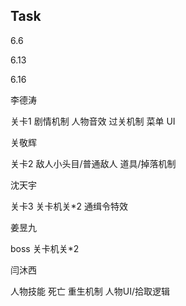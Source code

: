 ## Task

6.6

6.13

6.16

李德涛 

关卡1 剧情机制 人物音效 过关机制 菜单 UI

关敬辉

关卡2 敌人小头目/普通敌人 道具/掉落机制

沈天宇

关卡3 关卡机关*2 通缉令特效

姜昱九

boss 关卡机关*2

闫沐西

人物技能 死亡 重生机制 人物UI/拾取逻辑 

